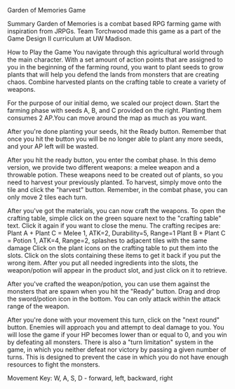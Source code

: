 Garden of Memories Game

Summary
Garden of Memories is a combat based RPG farming game with inspiration from JRPGs. Team Torchwood made this game as a part of the Game Design II curriculum at UW Madison. 

How to Play the Game
You navigate through this agricultural world through the main character. With a set amount of action points that are assigned to you in the beginning of the farming round, you want to plant seeds to grow plants that will help you defend the lands from monsters that are creating chaos. Combine harvested plants on the crafting table to create a variety of weapons. 

For the purpose of our initial demo, we scaled our project down. Start the farming phase with seeds A, B, and C provided on the right. Planting them consumes 2 AP.You can move around the map as much as you want.

After you're done planting your seeds, hit the Ready button. Remember that once you hit the button you will be no longer able to plant any more seeds, and your AP left will be wasted.

After you hit the ready button, you enter the combat phase. In this demo version, we provide two different weapons: a melee weapon and a throwable potion. These weapons need to be created out of plants, so you need to harvest your previously planted. To harvest, simply move onto the tile and click the "harvest" button. Remember, in the combat phase, you can only move 2 tiles each turn. 

After you've got the materials, you can now craft the weapons. To open the crafting table, simple click on the green square next to the "crafting table" text. Click it again if you want to close the menu. The crafting recipes are:
Plant A + Plant C = Melee 1, ATK=2, Durability=5, Range=1
Plant B + Plant C = Potion 1, ATK=4, Range=2, splashes to adjacent tiles with the same damage
Click on the plant icons on the crafting table to put them into the slots. Click on the slots containing these items to get it back if you put the wrong item. After you put all needed ingredients into the slots, the weapon/potion will appear in the product slot, and just click on it to retrieve.

After you've crafted the weapon/potion, you can use them against the monsters that are spawn when you hit the "Ready" button. Drag and drop the sword/potion icon in the bottom. You can only attack within the attack range of the weapon.

After you're done with your movement this turn, click on the "next round" button. Enemies will approach you and attempt to deal damage to you. You will lose the game if your HP becomes lower than or equal to 0, and you win by defeating all monsters. There is also a "turn limitation" system in the game, in which you neither defeat nor victory by passing a given number of turns. This is designed to prevent the case in which you do not have enough resources to fight the monsters.

Movement Key:
W, A, S, D - forward, left, backward, right


